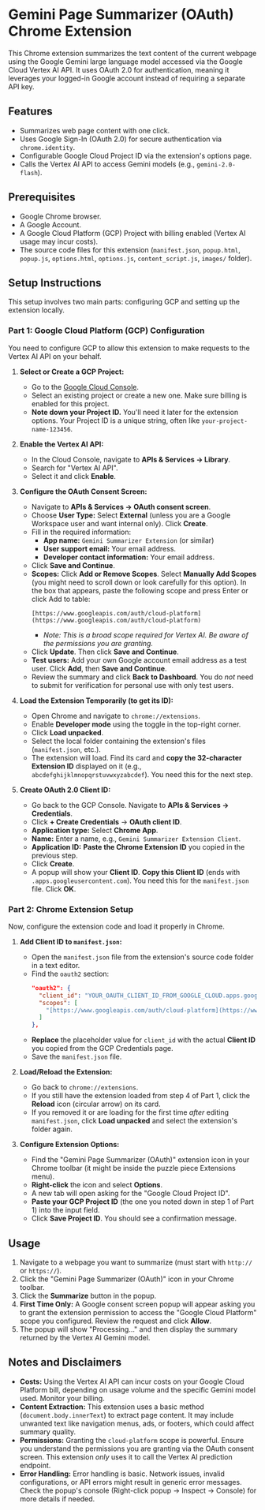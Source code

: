 # Gemini Page Summarizer (OAuth) Chrome Extension

This Chrome extension summarizes the text content of the current webpage using the Google Gemini large language model accessed via the Google Cloud Vertex AI API. It uses OAuth 2.0 for authentication, meaning it leverages your logged-in Google account instead of requiring a separate API key.

## Features

* Summarizes web page content with one click.
* Uses Google Sign-In (OAuth 2.0) for secure authentication via `chrome.identity`.
* Configurable Google Cloud Project ID via the extension's options page.
* Calls the Vertex AI API to access Gemini models (e.g., `gemini-2.0-flash`).

## Prerequisites

* Google Chrome browser.
* A Google Account.
* A Google Cloud Platform (GCP) Project with billing enabled (Vertex AI usage may incur costs).
* The source code files for this extension (`manifest.json`, `popup.html`, `popup.js`, `options.html`, `options.js`, `content_script.js`, `images/` folder).

## Setup Instructions

This setup involves two main parts: configuring GCP and setting up the extension locally.

### Part 1: Google Cloud Platform (GCP) Configuration

You need to configure GCP to allow this extension to make requests to the Vertex AI API on your behalf.

1.  **Select or Create a GCP Project:**
    * Go to the [Google Cloud Console](https://console.cloud.google.com/).
    * Select an existing project or create a new one. Make sure billing is enabled for this project.
    * **Note down your Project ID.** You'll need it later for the extension options. Your Project ID is a unique string, often like `your-project-name-123456`.

2.  **Enable the Vertex AI API:**
    * In the Cloud Console, navigate to **APIs & Services -> Library**.
    * Search for "Vertex AI API".
    * Select it and click **Enable**.

3.  **Configure the OAuth Consent Screen:**
    * Navigate to **APIs & Services -> OAuth consent screen**.
    * Choose **User Type:** Select **External** (unless you are a Google Workspace user and want internal only). Click **Create**.
    * Fill in the required information:
        * **App name:** `Gemini Summarizer Extension` (or similar)
        * **User support email:** Your email address.
        * **Developer contact information:** Your email address.
    * Click **Save and Continue**.
    * **Scopes:** Click **Add or Remove Scopes**. Select **Manually Add Scopes** (you might need to scroll down or look carefully for this option). In the box that appears, paste the following scope and press Enter or click Add to table:
        ```
        [https://www.googleapis.com/auth/cloud-platform](https://www.googleapis.com/auth/cloud-platform)
        ```
        * *Note: This is a broad scope required for Vertex AI. Be aware of the permissions you are granting.*
    * Click **Update**. Then click **Save and Continue**.
    * **Test users:** Add your own Google account email address as a test user. Click **Add**, then **Save and Continue**.
    * Review the summary and click **Back to Dashboard**. You do *not* need to submit for verification for personal use with only test users.

4.  **Load the Extension Temporarily (to get its ID):**
    * Open Chrome and navigate to `chrome://extensions`.
    * Enable **Developer mode** using the toggle in the top-right corner.
    * Click **Load unpacked**.
    * Select the local folder containing the extension's files (`manifest.json`, etc.).
    * The extension will load. Find its card and **copy the 32-character Extension ID** displayed on it (e.g., `abcdefghijklmnopqrstuvwxyzabcdef`). You need this for the next step.

5.  **Create OAuth 2.0 Client ID:**
    * Go back to the GCP Console. Navigate to **APIs & Services -> Credentials**.
    * Click **+ Create Credentials** -> **OAuth client ID**.
    * **Application type:** Select **Chrome App**.
    * **Name:** Enter a name, e.g., `Gemini Summarizer Extension Client`.
    * **Application ID:** **Paste the Chrome Extension ID** you copied in the previous step.
    * Click **Create**.
    * A popup will show your **Client ID**. **Copy this Client ID** (ends with `.apps.googleusercontent.com`). You need this for the `manifest.json` file. Click **OK**.

### Part 2: Chrome Extension Setup

Now, configure the extension code and load it properly in Chrome.

1.  **Add Client ID to `manifest.json`:**
    * Open the `manifest.json` file from the extension's source code folder in a text editor.
    * Find the `oauth2` section:
        ```json
        "oauth2": {
          "client_id": "YOUR_OAUTH_CLIENT_ID_FROM_GOOGLE_CLOUD.apps.googleusercontent.com", // <<< REPLACE THIS
          "scopes": [
            "[https://www.googleapis.com/auth/cloud-platform](https://www.googleapis.com/auth/cloud-platform)"
          ]
        },
        ```
    * **Replace** the placeholder value for `client_id` with the actual **Client ID** you copied from the GCP Credentials page.
    * Save the `manifest.json` file.

2.  **Load/Reload the Extension:**
    * Go back to `chrome://extensions`.
    * If you still have the extension loaded from step 4 of Part 1, click the **Reload** icon (circular arrow) on its card.
    * If you removed it or are loading for the first time *after* editing `manifest.json`, click **Load unpacked** and select the extension's folder again.

3.  **Configure Extension Options:**
    * Find the "Gemini Page Summarizer (OAuth)" extension icon in your Chrome toolbar (it might be inside the puzzle piece Extensions menu).
    * **Right-click** the icon and select **Options**.
    * A new tab will open asking for the "Google Cloud Project ID".
    * **Paste your GCP Project ID** (the one you noted down in step 1 of Part 1) into the input field.
    * Click **Save Project ID**. You should see a confirmation message.

## Usage

1.  Navigate to a webpage you want to summarize (must start with `http://` or `https://`).
2.  Click the "Gemini Page Summarizer (OAuth)" icon in your Chrome toolbar.
3.  Click the **Summarize** button in the popup.
4.  **First Time Only:** A Google consent screen popup will appear asking you to grant the extension permission to access the "Google Cloud Platform" scope you configured. Review the request and click **Allow**.
5.  The popup will show "Processing..." and then display the summary returned by the Vertex AI Gemini model.

## Notes and Disclaimers

* **Costs:** Using the Vertex AI API can incur costs on your Google Cloud Platform bill, depending on usage volume and the specific Gemini model used. Monitor your billing.
* **Content Extraction:** This extension uses a basic method (`document.body.innerText`) to extract page content. It may include unwanted text like navigation menus, ads, or footers, which could affect summary quality.
* **Permissions:** Granting the `cloud-platform` scope is powerful. Ensure you understand the permissions you are granting via the OAuth consent screen. This extension *only* uses it to call the Vertex AI prediction endpoint.
* **Error Handling:** Error handling is basic. Network issues, invalid configurations, or API errors might result in generic error messages. Check the popup's console (Right-click popup -> Inspect -> Console) for more details if needed.